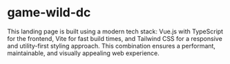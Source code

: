# game-wild-dc
This landing page is built using a modern tech stack: Vue.js with TypeScript for the frontend, Vite for fast build times, and Tailwind CSS for a responsive and utility-first styling approach. This combination ensures a performant, maintainable, and visually appealing web experience.
